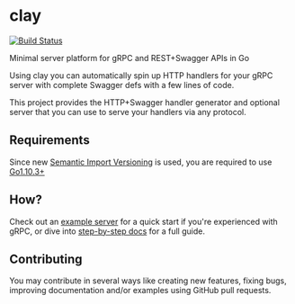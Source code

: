 # clay
[![Build Status](https://travis-ci.org/utrack/clay.svg?branch=master)](https://travis-ci.org/utrack/clay)

Minimal server platform for gRPC and REST+Swagger APIs in Go

Using clay you can automatically spin up HTTP handlers for your gRPC server with
complete Swagger defs with a few lines of code.

This project provides the HTTP+Swagger handler generator and optional server that you
can use to serve your handlers via any protocol.

## Requirements

Since new [Semantic Import Versioning](https://research.swtch.com/vgo-import) is used, you are required to
use [Go1.10.3+](https://golang.org/doc/devel/release.html#go1.10)

## How?
Check out an [example server](https://github.com/utrack/clay/wiki/Build-and-run-an-example-SummatorService-using-clay-Server)
for a quick start if you're experienced with gRPC, or dive into [step-by-step docs](https://github.com/utrack/clay/wiki/Describe-and-create-your-own-API)
for a full guide.

## Contributing
You may contribute in several ways like creating new features, fixing bugs, 
improving documentation and/or examples using GitHub pull requests.
